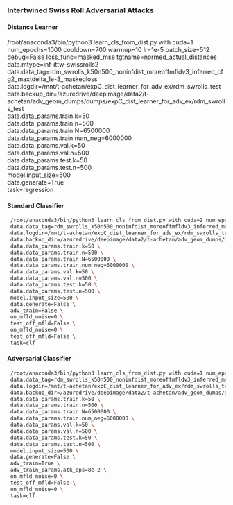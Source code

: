 ### Intertwined Swiss Roll Adversarial Attacks


#### Distance Learner

/root/anaconda3/bin/python3 learn_cls_from_dist.py with cuda=1 num_epochs=1000 cooldown=700 warmup=10 lr=1e-5 batch_size=512 debug=False loss_func=masked_mse tgtname=normed_actual_distances data.mtype=inf-ittw-swissrolls2 \
 data.data_tag=rdm_swrolls_k50n500_noninfdist_moreoffmfldv3_inferred_cfg2_maxtdelta_1e-3_maskedloss \
 data.logdir=/mnt/t-achetan/expC_dist_learner_for_adv_ex/rdm_swrolls_test \
 data.backup_dir=/azuredrive/deepimage/data2/t-achetan/adv_geom_dumps/dumps/expC_dist_learner_for_adv_ex/rdm_swrolls_test \
 data.data_params.train.k=50 \
 data.data_params.train.n=500 \
 data.data_params.train.N=6500000 \
 data.data_params.train.num_neg=6000000 \
 data.data_params.val.k=50 \
 data.data_params.val.n=500 \
 data.data_params.test.k=50 \
 data.data_params.test.n=500 \
 model.input_size=500 \
 data.generate=True \
 task=regression


 #### Standard Classifier

```bash
 /root/anaconda3/bin/python3 learn_cls_from_dist.py with cuda=2 num_epochs=1000 cooldown=700 warmup=10 lr=5e-6 batch_size=4096 debug=False data.mtype=inf-ittw-swissrolls \
 data.data_tag=rdm_swrolls_k50n500_noninfdist_moreoffmfldv3_inferred_maxtdelta_1e-3 \
 data.logdir=/mnt/t-achetan/expC_dist_learner_for_adv_ex/rdm_swrolls_test \
 data.backup_dir=/azuredrive/deepimage/data2/t-achetan/adv_geom_dumps/dumps/expC_dist_learner_for_adv_ex/rdm_swrolls_test \
 data.data_params.train.k=50 \
 data.data_params.train.n=500 \
 data.data_params.train.N=6500000 \
 data.data_params.train.num_neg=6000000 \
 data.data_params.val.k=50 \
 data.data_params.val.n=500 \
 data.data_params.test.k=50 \
 data.data_params.test.n=500 \
 model.input_size=500 \
 data.generate=False \
 adv_train=False \
 on_mfld_noise=0 \
 test_off_mfld=False \
 on_mfld_noise=0 \
 test_off_mfld=False \
 task=clf
 ```


 #### Adversarial Classifier

```bash
 /root/anaconda3/bin/python3 learn_cls_from_dist.py with cuda=1 num_epochs=1000 cooldown=700 warmup=10 lr=8e-5 batch_size=4096 debug=False data.mtype=inf-ittw-swissrolls \
 data.data_tag=rdm_swrolls_k50n500_noninfdist_moreoffmfldv3_inferred_maxtdelta_1e-3 \
 data.logdir=/mnt/t-achetan/expC_dist_learner_for_adv_ex/rdm_swrolls_test \
 data.backup_dir=/azuredrive/deepimage/data2/t-achetan/adv_geom_dumps/dumps/expC_dist_learner_for_adv_ex/rdm_swrolls_test \
 data.data_params.train.k=50 \
 data.data_params.train.n=500 \
 data.data_params.train.N=6500000 \
 data.data_params.train.num_neg=6000000 \
 data.data_params.val.k=50 \
 data.data_params.val.n=500 \
 data.data_params.test.k=50 \
 data.data_params.test.n=500 \
 model.input_size=500 \
 data.generate=False \
 adv_train=True \
 adv_train_params.atk_eps=8e-2 \
 on_mfld_noise=0 \
 test_off_mfld=False \
 on_mfld_noise=0 \
 task=clf
 ```
